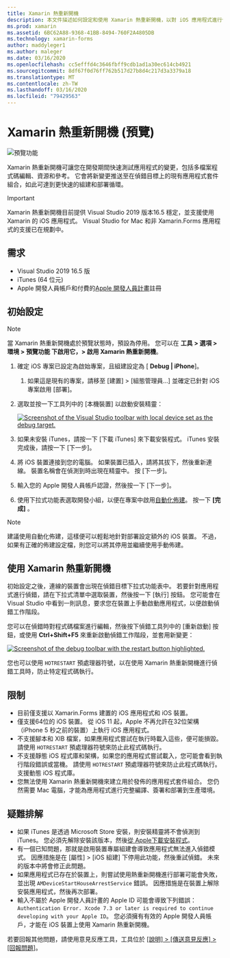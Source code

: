 ```yaml
---
title: Xamarin 熱重新開機
description: 本文件描述如何設定和使用 Xamarin 熱重新開機，以對 iOS 應用程式進行偵錯。
ms.prod: xamarin
ms.assetid: 6BC62A88-9368-41BB-8494-760F2A4805DB
ms.technology: xamarin-forms
author: maddyleger1
ms.author: maleger
ms.date: 03/16/2020
ms.openlocfilehash: cc5efffd4c3646fbff9cdb1ad1a30ec614cb4921
ms.sourcegitcommit: 8df67f0d76ff762b517d27b8d4c217d3a3379a18
ms.translationtype: MT
ms.contentlocale: zh-TW
ms.lasthandoff: 03/16/2020
ms.locfileid: "79429563"
---
```

# <a name="xamarin-hot-restart-preview"></a>Xamarin 熱重新開機 (預覽)

![預覽功能](~/media/shared/preview.png)

Xamarin 熱重新開機可讓您在開發期間快速測試應用程式的變更，包括多檔案程式碼編輯、資源和參考。 它會將新變更推送至在偵錯目標上的現有應用程式套件組合，如此可達到更快速的組建和部署循環。

> [!IMPORTANT]
> Xamarin 熱重新開機目前提供 Visual Studio 2019 版本16.5 穩定，並支援使用 Xamarin 的 iOS 應用程式。 Visual Studio for Mac 和非 Xamarin.Forms 應用程式的支援已在規劃中。

## <a name="requirements"></a>需求

- Visual Studio 2019 16.5 版
- iTunes (64 位元)
- Apple 開發人員帳戶和付費的[Apple 開發人員計畫](https://developer.apple.com/programs)註冊


## <a name="initial-setup"></a>初始設定

> [!NOTE]
> 當 Xamarin 熱重新開機處於預覽狀態時，預設為停用。 您可以在 **工具 > 選項 > 環境 > 預覽功能 下啟用它，> 啟用 Xamarin 熱重新開機**。

1. 確定 iOS 專案已設定為啟始專案，且組建設定為 [ **Debug | iPhone**]。

   1. 如果這是現有的專案，請移至 [建置] > [組態管理員...] 並確定已針對 iOS 專案啟用 [部署]。

2. 選取並按一下工具列中的 [本機裝置] 以啟動安裝精靈：

    [![](hot-restart-images/toolbar.png "Screenshot of the Visual Studio toolbar with local device set as the debug target.")](hot-restart-images/toolbar.png)

3. 如果未安裝 iTunes，請按一下 [下載 iTunes] 來下載安裝程式。 iTunes 安裝完成後，請按一下 [下一步]。

4. 將 iOS 裝置連接到您的電腦。 如果裝置已插入，請將其拔下，然後重新連線。 裝置名稱會在偵測到時出現在精靈中。 按 [下一步]。

5. 輸入您的 Apple 開發人員帳戶認證，然後按一下 [下一步]。

6. 使用下拉式功能表選取開發小組，以便在專案中啟用[自動化佈建](~/ios/get-started/installation/device-provisioning/automatic-provisioning.md)。 按一下 **[完成]** 。

> [!NOTE]
> 建議使用自動化佈建，這樣便可以輕鬆地針對部署設定額外的 iOS 裝置。 不過，如果有正確的佈建設定檔，則您可以將其停用並繼續使用手動佈建。

## <a name="use-xamarin-hot-restart"></a>使用 Xamarin 熱重新開機
初始設定之後，連線的裝置會出現在偵錯目標下拉式功能表中。 若要針對應用程式進行偵錯，請在下拉式清單中選取裝置，然後按一下 [執行] 按鈕。 您可能會在 Visual Studio 中看到一則訊息，要求您在裝置上手動啟動應用程式，以便啟動偵錯工作階段。

您可以在偵錯時對程式碼檔案進行編輯，然後按下偵錯工具列中的 [重新啟動] 按鈕，或使用 **Ctrl+Shift+F5** 來重新啟動偵錯工作階段，並套用新變更：

[![](hot-restart-images/restart.png "Screenshot of the debug toolbar with the restart button highlighted.")](hot-restart-images/toolbar.png)

您也可以使用 `HOTRESTART` 預處理器符號，以在使用 Xamarin 熱重新開機進行偵錯工具時，防止特定程式碼執行。

## <a name="limitations"></a>限制

- 目前僅支援以 Xamarin.Forms 建置的 iOS 應用程式和 iOS 裝置。
- 僅支援64位的 iOS 裝置。 從 iOS 11 起，Apple 不再允許在32位架構（iPhone 5 秒之前的裝置）上執行 iOS 應用程式。
- 不支援腳本和 XIB 檔案，如果應用程式嘗試在執行時載入這些，便可能損毀。 請使用 `HOTRESTART` 預處理器符號來防止此程式碼執行。
- 不支援靜態 iOS 程式庫和架構，如果您的應用程式嘗試載入，您可能會看到執行階段錯誤或當機。 請使用 `HOTRESTART` 預處理器符號來防止此程式碼執行。 支援動態 iOS 程式庫。
- 您無法使用 Xamarin 熱重新開機來建立用於發佈的應用程式套件組合。 您仍然需要 Mac 電腦，才能為應用程式進行完整編譯、簽署和部署到生產環境。

## <a name="troubleshoot"></a>疑難排解

- 如果 iTunes 是透過 Microsoft Store 安裝，則安裝精靈將不會偵測到 iTunes。 您必須先解除安裝該版本，然後[從 Apple下載安裝程式](https://go.microsoft.com/fwlink/?linkid=2101014)。
- 有一個已知問題，那就是啟用裝置專屬組建會導致應用程式無法進入偵錯模式。 因應措施是在 [屬性] > [iOS 組建] 下停用此功能，然後重試偵錯。 未來的版本中將會修正此問題。
- 如果應用程式已存在於裝置上，則嘗試使用熱重新開機進行部署可能會失敗，並出現 `AMDeviceStartHouseArrestService` 錯誤。 因應措施是在裝置上解除安裝應用程式，然後再次部署。
- 輸入不屬於 Apple 開發人員計畫的 Apple ID 可能會導致下列錯誤： `Authentication Error. Xcode 7.3 or later is required to continue developing with your Apple ID`。 您必須擁有有效的 Apple 開發人員帳戶，才能在 iOS 裝置上使用 Xamarin 熱重新開機。 

若要回報其他問題，請使用意見反應工具，工具位於 [[說明] > [傳送意見反應] > [回報問題]](/visualstudio/ide/feedback-options?view=vs-2019#report-a-problem)。
